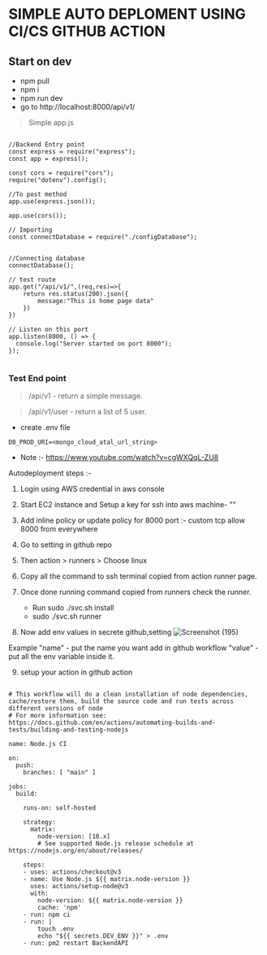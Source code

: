 # SIMPLE AUTO DEPLOMENT USING CI/CS GITHUB ACTION

## Start on dev
- npm pull
- npm i
- npm run dev
- go to http://localhost:8000/api/v1/


> Simple app.js

```

//Backend Entry point
const express = require("express");
const app = express();

const cors = require("cors");
require("dotenv").config();

//To post method
app.use(express.json());

app.use(cors());

// Importing
const connectDatabase = require("./configDatabase");


//Connecting database
connectDatabase();

// test route
app.get("/api/v1/",(req,res)=>{
    return res.status(200).json({
        message:"This is home page data"
    })
})

// Listen on this port
app.listen(8000, () => {
  console.log("Server started on port 8000");
});


```

### Test End point

> /api/v1 - return a simple message.

> /api/v1/user - return a list of 5 user.

- create .env file

```
DB_PROD_URI=<mongo_cloud_atal_url_string>

```


* Note :-
https://www.youtube.com/watch?v=cgWXQqL-ZU8

Autodeployment steps :- 

1. Login using AWS credential in aws console

2. Start EC2 instance and Setup a key for ssh into aws machine- ""

3. Add inline policy or update policy for 8000 port :- custom tcp allow 8000 from everywhere

4.  Go to setting in github repo
5. Then action > runners > Choose linux
6. Copy all the command to ssh terminal copied from action runner page.
7. Once done running command copied from runners check the runner.
    - Run sudo ./svc.sh install
    - sudo ./svc.sh runner

8. Now add env values in secrete github,setting 
![Screenshot (195)](https://github.com/sd8917/AutoDeplotement/assets/34008023/fdd7d6e4-2928-4663-b627-f2785e610b8b)


Example "name" - put the name you want add in github workflow
        "value" - put all the env variable inside it.

9. setup your action in github action 
```

# This workflow will do a clean installation of node dependencies, cache/restore them, build the source code and run tests across different versions of node
# For more information see: https://docs.github.com/en/actions/automating-builds-and-tests/building-and-testing-nodejs

name: Node.js CI

on:
  push:
    branches: [ "main" ]

jobs:
  build:

    runs-on: self-hosted

    strategy:
      matrix:
        node-version: [18.x]
        # See supported Node.js release schedule at https://nodejs.org/en/about/releases/

    steps:
    - uses: actions/checkout@v3
    - name: Use Node.js ${{ matrix.node-version }}
      uses: actions/setup-node@v3
      with:
        node-version: ${{ matrix.node-version }}
        cache: 'npm'
    - run: npm ci
    - run: |
        touch .env
        echo "${{ secrets.DEV_ENV }}" > .env
    - run: pm2 restart BackendAPI
        
```




